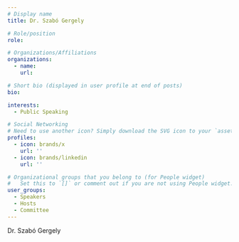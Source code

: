 ```yaml
---
# Display name
title: Dr. Szabó Gergely

# Role/position
role: 

# Organizations/Affiliations
organizations:
  - name: 
    url:

# Short bio (displayed in user profile at end of posts)
bio: 

interests:
  - Public Speaking

# Social Networking
# Need to use another icon? Simply download the SVG icon to your `assets/media/icons/` folder.
profiles:
  - icon: brands/x
    url: ''
  - icon: brands/linkedin
    url: ''

# Organizational groups that you belong to (for People widget)
#   Set this to `[]` or comment out if you are not using People widget.
user_groups:
  - Speakers
  - Hosts
  - Committee
---
```


Dr. Szabó Gergely